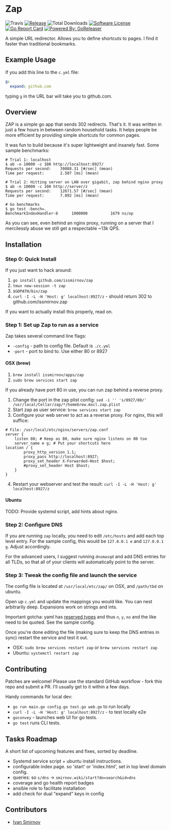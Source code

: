 # Zap 

![Travis](https://travis-ci.org/issmirnov/zap.svg?branch=master)
[![Release](https://img.shields.io/github/release/issmirnov/zap.svg?style=flat-square)](https://github.com/goreleaser/goreleaser/releases/latest)
![Total Downloads](https://img.shields.io/github/downloads/issmirnov/zap/total.svg)
[![Software License](https://img.shields.io/badge/license-MIT-brightgreen.svg?style=flat-square)](LICENSE.md)
[![Go Report Card](https://goreportcard.com/badge/github.com/issmirnov/zap?style=flat-square)](https://goreportcard.com/report/github.com/issmirnov/zap)
[![Powered By: GoReleaser](https://img.shields.io/badge/powered%20by-goreleaser-green.svg?style=flat-square)](https://github.com/goreleaser)

A simple URL redirector. Allows you to define shortcuts to pages. I find it faster than traditional bookmarks.

## Example Usage

If you add this line to the `c.yml` file:

```yaml
g:
  expand: github.com
```

typing `g` in the URL bar will take you to github.com.

## Overview

ZAP is a simple go app that sends 302 redirects. That's it. It was written in just a few hours in between random household tasks. It helps people be more efficient by providing simple shortcuts for common pages.

It was fun to build because it's super lightweight and insanely fast. Some sample benchmarks:

```
# Trial 1: localhost
$ ab -n 10000 -c 100 http://localhost:8927/
Requests per second:    39888.31 [#/sec] (mean)
Time per request:       2.507 [ms] (mean)

# Trial 2: Hitting server on LAN over gigabit, zap behind nginx proxy
$ ab -n 10000 -c 100 http://server/z
Requests per second:    12671.57 [#/sec] (mean)
Time per request:       7.892 [ms] (mean)

# Go benchmarks
$ go test -bench=.
BenchmarkIndexHandler-8   	 1000000	      1679 ns/op
```

As you can see, even behind an nginx proxy, running on a server that I
mercilessly abuse we still get a respectable ~13k QPS.



## Installation

### Step 0: Quick Install

If you just want to hack around:

1. `go install github.com/issmirnov/zap`
2. `tmux new-session -t zap`
3. `$GOPATH/bin/zap`
4. `curl -I -L -H 'Host: g' localhost:8927/z` - should return 302 to github.com/issmirnov.zap

If you want to actually install this properly, read on.


### Step 1: Set up Zap to run as a service

Zap takes several command line flags:

- `-config` - path to config file. Default is `./c.yml`
- `-port` - port to bind to. Use either 80 or 8927

#### OSX (brew)

1. `brew install issmirnov/apps/zap`
2. `sudo brew services start zap`

If you already have port 80 in use, you can run zap behind a reverse proxy.

1. Change the port in the zap plist config: `sed -i '' 's/8927/80/'  /usr/local/Cellar/zap/*/homebrew.mxcl.zap.plist`
2. Start zap as user service: `brew services start zap`
3. Configure your web server to act as a reverse proxy. For nginx, this will suffice:

```
# File: /usr/local/etc/nginx/servers/zap.conf
server {
    listen 80; # Keep as 80, make sure nginx listens on 80 too
    server_name e g; # Put your shortcuts here
location / {
        proxy_http_version 1.1;
        proxy_pass http://localhost:8927;
        proxy_set_header X-Forwarded-Host $host;
        #proxy_set_header Host $host;
    }
}
```

4. Restart your webserver and test the result: `curl -I -L -H 'Host: g' localhost:8927/z`

#### Ubuntu

TODO: Provide systemd script, add hints about nginx.


### Step 2: Configure DNS

If you are running `zap` locally, you need to edit `/etc/hosts` and add each top level entry. For the sample config, this would be `127.0.0.1 e` and `127.0.0.1 g`. Adjust accordingly.

For the advanced users, I suggest running `dnsmasqd` and add DNS entries for all TLDs, so that all of your clients will automatically point to the server.

### Step 3: Tweak the config file and launch the service

The config file is located at `/usr/local/etc/zap/` on OSX, and `/path/tbd` on ubuntu.

Open up `c.yml` and update the mappings you would like. You can nest arbitrarily deep. Expansions work on strings and ints.

Important gotcha: yaml has [reserved types](http://yaml.org/type/bool.html) and thus `n`, `y`, `no` and the like need to be quoted. See the sample config.

Once you're done editing the file (making sure to keep the DNS entries in sync) restart the service and test it out.

- OSX: `sudo brew services restart zap` or `brew services restart zap`
- Ubuntu: `systemctl restart zap`

## Contributing

Patches are welcome! Please use the standard GitHub workflow - fork this repo and submit a PR. I'll usually get to it within a few days.

Handy commands for local dev:

- `go run main.go config.go text.go web.go` to run locally
- `curl -I -L -H 'Host: g' localhost:8927/z` - to test locally e2e
- `goconvey` - launches web UI for go tests.
- `go test` runs CLI tests.


## Tasks Roadmap

A short list of upcoming features and fixes, sorted by deadline.

- Systemd service script + ubuntu install instructions.
- configurable index page. so 'start' or 'index.html', set in top level domain config.
- queries: so `s/dns` -> `smirnov.wiki/start?do=search&id=dns`
- coverage and go health report badges
- ansible role to facilitate installation
- add check for dual "expand" keys in config


## Contributors

- [Ivan Smirnov](http://ivansmirnov.name)
